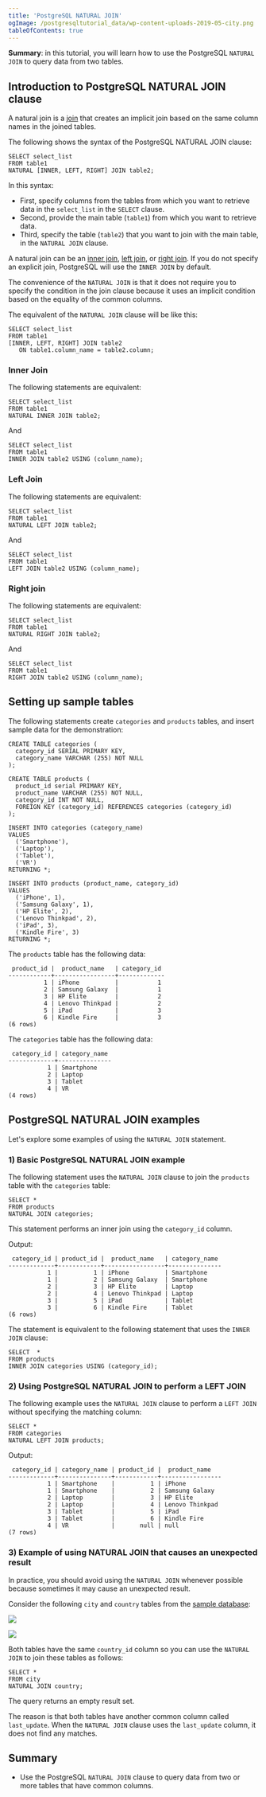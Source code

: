 ```yaml
---
title: 'PostgreSQL NATURAL JOIN'
ogImage: /postgresqltutorial_data/wp-content-uploads-2019-05-city.png
tableOfContents: true
---
```


**Summary**: in this tutorial, you will learn how to use the PostgreSQL `NATURAL JOIN` to query data from two tables.



## Introduction to PostgreSQL NATURAL JOIN clause



A natural join is a [join](/docs/postgresql/postgresql-joins) that creates an implicit join based on the same column names in the joined tables.



The following shows the syntax of the PostgreSQL NATURAL JOIN clause:



```
SELECT select_list
FROM table1
NATURAL [INNER, LEFT, RIGHT] JOIN table2;
```



In this syntax:



- First, specify columns from the tables from which you want to retrieve data in the `select_list` in the `SELECT` clause.
- Second, provide the main table (`table1`) from which you want to retrieve data.
- Third, specify the table (`table2`) that you want to join with the main table, in the `NATURAL JOIN` clause.


A natural join can be an [inner join](/docs/postgresql/postgresql-inner-join/), [left join](https://www.postgresqltutorial.com/postgresql-tutorial/postgresql-left-join/), or [right join](https://www.postgresqltutorial.com/postgresql-tutorial/postgresql-right-join). If you do not specify an explicit join, PostgreSQL will use the `INNER JOIN` by default.



The convenience of the `NATURAL JOIN` is that it does not require you to specify the condition in the join clause because it uses an implicit condition based on the equality of the common columns.



The equivalent of the `NATURAL JOIN` clause will be like this:



```
SELECT select_list
FROM table1
[INNER, LEFT, RIGHT] JOIN table2
   ON table1.column_name = table2.column;
```



### Inner Join



The following statements are equivalent:



```
SELECT select_list
FROM table1
NATURAL INNER JOIN table2;
```



And



```
SELECT select_list
FROM table1
INNER JOIN table2 USING (column_name);
```



### Left Join



The following statements are equivalent:



```
SELECT select_list
FROM table1
NATURAL LEFT JOIN table2;
```



And



```
SELECT select_list
FROM table1
LEFT JOIN table2 USING (column_name);
```



### Right join



The following statements are equivalent:



```
SELECT select_list
FROM table1
NATURAL RIGHT JOIN table2;
```



And



```
SELECT select_list
FROM table1
RIGHT JOIN table2 USING (column_name);
```



## Setting up sample tables



The following statements create `categories` and `products` tables, and insert sample data for the demonstration:



```
CREATE TABLE categories (
  category_id SERIAL PRIMARY KEY,
  category_name VARCHAR (255) NOT NULL
);

CREATE TABLE products (
  product_id serial PRIMARY KEY,
  product_name VARCHAR (255) NOT NULL,
  category_id INT NOT NULL,
  FOREIGN KEY (category_id) REFERENCES categories (category_id)
);

INSERT INTO categories (category_name)
VALUES
  ('Smartphone'),
  ('Laptop'),
  ('Tablet'),
  ('VR')
RETURNING *;

INSERT INTO products (product_name, category_id)
VALUES
  ('iPhone', 1),
  ('Samsung Galaxy', 1),
  ('HP Elite', 2),
  ('Lenovo Thinkpad', 2),
  ('iPad', 3),
  ('Kindle Fire', 3)
RETURNING *;
```



The `products` table has the following data:



```
 product_id |  product_name   | category_id
------------+-----------------+-------------
          1 | iPhone          |           1
          2 | Samsung Galaxy  |           1
          3 | HP Elite        |           2
          4 | Lenovo Thinkpad |           2
          5 | iPad            |           3
          6 | Kindle Fire     |           3
(6 rows)
```



The `categories` table has the following data:



```
 category_id | category_name
-------------+---------------
           1 | Smartphone
           2 | Laptop
           3 | Tablet
           4 | VR
(4 rows)
```



## PostgreSQL NATURAL JOIN examples



Let's explore some examples of using the `NATURAL JOIN` statement.



### 1) Basic PostgreSQL NATURAL JOIN example



The following statement uses the `NATURAL JOIN` clause to join the `products` table with the `categories` table:



```
SELECT *
FROM products
NATURAL JOIN categories;
```



This statement performs an inner join using the `category_id` column.



Output:



```
 category_id | product_id |  product_name   | category_name
-------------+------------+-----------------+---------------
           1 |          1 | iPhone          | Smartphone
           1 |          2 | Samsung Galaxy  | Smartphone
           2 |          3 | HP Elite        | Laptop
           2 |          4 | Lenovo Thinkpad | Laptop
           3 |          5 | iPad            | Tablet
           3 |          6 | Kindle Fire     | Tablet
(6 rows)
```



The statement is equivalent to the following statement that uses the `INNER JOIN` clause:



```
SELECT	*
FROM products
INNER JOIN categories USING (category_id);
```



### 2) Using PostgreSQL NATURAL JOIN to perform a LEFT JOIN



The following example uses the `NATURAL JOIN` clause to perform a `LEFT JOIN` without specifying the matching column:



```
SELECT *
FROM categories
NATURAL LEFT JOIN products;
```



Output:



```
 category_id | category_name | product_id |  product_name
-------------+---------------+------------+-----------------
           1 | Smartphone    |          1 | iPhone
           1 | Smartphone    |          2 | Samsung Galaxy
           2 | Laptop        |          3 | HP Elite
           2 | Laptop        |          4 | Lenovo Thinkpad
           3 | Tablet        |          5 | iPad
           3 | Tablet        |          6 | Kindle Fire
           4 | VR            |       null | null
(7 rows)
```



### 3) Example of using NATURAL JOIN that causes an unexpected result



In practice, you should avoid using the `NATURAL JOIN` whenever possible because sometimes it may cause an unexpected result.



Consider the following `city` and `country` tables from the [sample database](https://www.postgresqltutorial.com/postgresql-getting-started/postgresql-sample-database/):



![](/postgresqltutorial_data/wp-content-uploads-2019-05-city.png)



![](/postgresqltutorial_data/wp-content-uploads-2019-05-country.png)



Both tables have the same `country_id` column so you can use the `NATURAL JOIN` to join these tables as follows:



```
SELECT *
FROM city
NATURAL JOIN country;
```



The query returns an empty result set.



The reason is that both tables have another common column called `last_update`. When the `NATURAL JOIN` clause uses the `last_update` column, it does not find any matches.



## Summary



- Use the PostgreSQL `NATURAL JOIN` clause to query data from two or more tables that have common columns.
